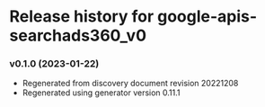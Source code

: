 # Release history for google-apis-searchads360_v0

### v0.1.0 (2023-01-22)

* Regenerated from discovery document revision 20221208
* Regenerated using generator version 0.11.1


